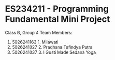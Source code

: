 # ES234211 - Programming Fundamental Mini Project
Class B, Group 4
Team Members:
1. 5026241163 1. Milawati
2. 5026241027 2. Pradhana Tafindya Putra
3. 5026241037 3. I Gusti Made Sedana Yoga
